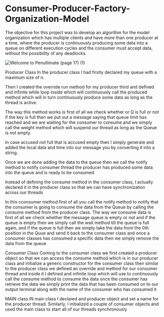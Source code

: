 # Consumer-Producer-Factory-Organization-Model
The objective for this project was to develop an algorithm for the model organization which has multiple clients and have more than one producer at a time, where the producer is continuously producing some data into a queue on different execution cycles and the consumer must accept data, without the possibility of any deadlocks.

![Welcome to Penultimate (page 17) (1)](https://user-images.githubusercontent.com/77020328/116322590-58148f80-a78a-11eb-89a0-6567e95064f2.png)


Producer Class
In the producer class I had firstly declared my queue with a maximum size of n. 

Then I created the override run method for my producer third and defined and infinite while loop inside which will continuously call the produced method which will in turn continuously produce some data as long as the thread is active.

The way this method works is first of all we check whether or Q is full or not if the key is full then we put out a message saying that queue limit has reached and we are waiting for the consumer to consume and we simply call the weight method which will suspend our  thread as long as the Queue is not empty.

In case accused not full that is accused empty then I simply generate and added the local data and time into our message you by converting it into a string.

Once we are done adding the data to the queue then we call the notify method to notify consumer thread the producer has produced some data into the queue and is ready to be consumed

Instead of defining the consume method in the consumer class, I actually declared it in the producer class so that we can have synchronization across our threads

In this cconsumer method first of all you call the notify method to notify that the consumer is going to consume the data from the Queue by calling the consume method from the producer class.
The way we consume data  is first of all we check whether the message queue is empty or not and if the queue is empty then we simply call the wait method till the queue is full again, and if the queue is full then we simply take the data from the 0th position in the Quue and send it back to the consumer class and once a consumer classes has consumed a specific data then we simply remove the data from the queue

Consumer Class
Coming to the consumer class we first created a producer object so that we can access the consume method which is in our producer class and initialize a generic constructor for the consumer class then similar to the producer class we defined an override and method for our consumer thread and inside it I defined and infinite loop which will use to continuously call the consume method to consume the data once the consumer has retrieve the data we simply print the data that has been consumed on to our output terminal along with the name of the consumer who has consumed it

MAIN class
iN main class I declared and producer object and set a name for the producer thread. Similarly, I  initialized a couple of consumer objects and used the main class to start all of our threads synchronously
